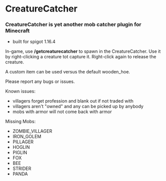 # CreatureCatcher

### CreatureCatcher is yet another mob catcher plugin for Minecraft
* built for spigot 1.16.4
 
In-game, use **/getcreaturecatcher** to spawn in the CreatureCatcher.  Use it by right-clicking a creature tot capture it.  Right-click again to release the creature.

A custom item can be used versus the default wooden_hoe.  

Please report any bugs or issues.


Known issues:
+ villagers forget profession and blank out if not traded with
+ villagers aren't "owned" and any can be picked up by anybody
+ mobs with armor will not come back with armor

Missing Mobs:
+ ZOMBIE_VILLAGER
+ IRON_GOLEM
+ PILLAGER
+ HOGLIN
+ PIGLIN
+ FOX
+ BEE
+ STRIDER
+ PANDA
